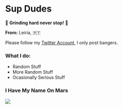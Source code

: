 # Sup Dudes

:muscle: **Grinding hard never stop!** :muscle:

**From:** Leiria, :portugal:

Please follow my [Twitter Account](https://twitter.com/santuuus_), I only post bangers.

### What I do:
- Random Stuff
- More Random Stuff
- Ocasionally Serious Stuff

### I Have My Name On Mars
<img  src="https://user-images.githubusercontent.com/84021366/141172180-3202dfa5-4884-4ed9-9d3d-1c6cc3dd78b9.png" frameborder="0"></img>

